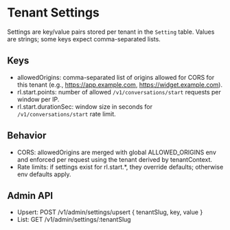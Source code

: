 # Tenant Settings

Settings are key/value pairs stored per tenant in the `Setting` table. Values are strings; some keys expect comma-separated lists.

## Keys

- allowedOrigins: comma-separated list of origins allowed for CORS for this tenant (e.g., https://app.example.com, https://widget.example.com).
- rl.start.points: number of allowed `/v1/conversations/start` requests per window per IP.
- rl.start.durationSec: window size in seconds for `/v1/conversations/start` rate limit.

## Behavior

- CORS: allowedOrigins are merged with global ALLOWED_ORIGINS env and enforced per request using the tenant derived by tenantContext.
- Rate limits: if settings exist for rl.start.*, they override defaults; otherwise env defaults apply.

## Admin API

- Upsert: POST /v1/admin/settings/upsert { tenantSlug, key, value }
- List: GET /v1/admin/settings/:tenantSlug
